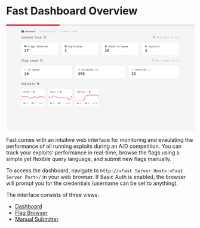 # Fast Dashboard Overview

![Fast Dashboard](../../assets/images/dashboard.png)

Fast comes with an intuitive web interface for monitoring and evaulating the performance of all running exploits during an A/D competition. You can track your exploits' performance in real-time, browse the flags using a simple yet flexible query language, and submit new flags manually.

To access the dashboard, navigate to `http://<Fast Server Host>:<Fast Server Port>/` in your web browser. If Basic Auth is enabled, the browser will prompt you for the credentials (username can be set to anything).

The interface consists of three views:

- [Dashboard](dashboard.md)
- [Flag Browser](browser.md)
- [Manual Submitter](manual.md)
